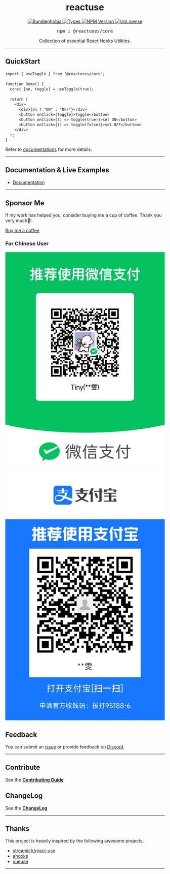 <div align = "center">
   <h1 align = "center">
    reactuse
  </h1>
</div>

<p align="center">
  <a href="https://bundlephobia.com/result?p=@reactuses/core">
    <img alt="Bundlephobia" src="https://img.shields.io/bundlephobia/minzip/@reactuses/core?style=for-the-badge&labelColor=24292e">
  </a>
  <a aria-label="Types" href="https://www.npmjs.com/package/@reactuses/core">
    <img alt="Types" src="https://img.shields.io/npm/types/react-use-system-color-mode?style=for-the-badge&labelColor=24292e">
  </a>
  <a aria-label="NPM version" href="https://www.npmjs.com/package/@reactuses/core">
    <img alt="NPM Version" src="https://img.shields.io/npm/v/@reactuses/core?style=for-the-badge&labelColor=24292e">
  </a>
  <a aria-label="License" href="https://jaredlunde.mit-license.org/">
    <img alt="UnLicense" src="https://img.shields.io/npm/l/@reactuses/core?style=for-the-badge&labelColor=24292e">
  </a>
</p>

<pre align="center">npm i @reactuses/core</pre>

<p align="center">
Collection of essential React Hooks Utilities.
</p>

<hr>

## QuickStart

```tsx harmony
import { useToggle } from "@reactuses/core";

function Demo() {
  const [on, toggle] = useToggle(true);

  return (
    <div>
      <div>{on ? "ON" : "OFF"}</div>
      <button onClick={toggle}>Toggle</button>
      <button onClick={() => toggle(true)}>set ON</button>
      <button onClick={() => toggle(false)}>set OFF</button>
    </div>
  );
}
```

Refer to [documentations](https://reactuse.com/) for more details.

<hr>

## Documentation & Live Examples

* [Documentation](https://reactuse.com/)

<hr/>

## Sponsor Me

If my work has helped you, consider buying me a cup of coffee. Thank you very much🥰!.

[Buy me a coffee](https://www.buymeacoffee.com/lianwenwu)

### For Chinese User

![Wechat Pay](./pay/wechat.jpg)
![Ali Pay](./pay/ali.jpg)

## Feedback

You can submit an [issue](https://github.com/childrentime/reactuse/issues) or provide feedback on [Discord](https://discord.gg/HMsq6cFkKp).

<hr/>

## Contribute

See the [**Contributing Guide**](https://github.com/childrentime/reactuse/blob/main/CONTRIBUTING.md)

## ChangeLog

See the [**ChangeLog**](https://github.com/childrentime/reactuse/blob/main/packages/core/changelog.md)

<hr/>

## Thanks

This project is heavily inspired by the following awesome projects.

* [streamich/react-use](https://github.com/streamich/react-use)
* [ahooks](https://github.com/alibaba/hooks)
* [vueuse](https://github.com/vueuse/vueuse)

<hr/>
